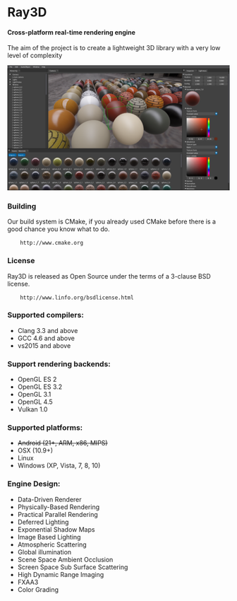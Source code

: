Ray3D
========

#### Cross-platform real-time rendering engine ####

The aim of the project is to create a lightweight 3D library with a very low level of complexity

[![link text](./screenshots/screenshots.png)](https://raw.githubusercontent.com/ray-cast/ray/master/screenshots/screenshots.png)

### Building ###

Our build system is CMake, if you already used CMake before there is a good chance you know what to do.

```
    http://www.cmake.org
```

### License ###

Ray3D is released as Open Source under the terms of a 3-clause BSD license.

```
    http://www.linfo.org/bsdlicense.html
```

### Supported compilers:
* Clang 3.3 and above
* GCC 4.6 and above
* vs2015 and above

### Support rendering backends:
* OpenGL ES 2
* OpenGL ES 3.2
* OpenGL 3.1
* OpenGL 4.5
* Vulkan 1.0

### Supported platforms:
* ~~Android (21+, ARM, x86, MIPS)~~
* OSX (10.9+)
* Linux
* Windows (XP, Vista, 7, 8, 10)

### Engine Design:
* Data-Driven Renderer
* Physically-Based Rendering
* Practical Parallel Rendering
* Deferred Lighting
* Exponential Shadow Maps
* Image Based Lighting
* Atmospheric Scattering
* Global illumination
* Scene Space Ambient Occlusion
* Screen Space Sub Surface Scattering
* High Dynamic Range Imaging
* FXAA3
* Color Grading